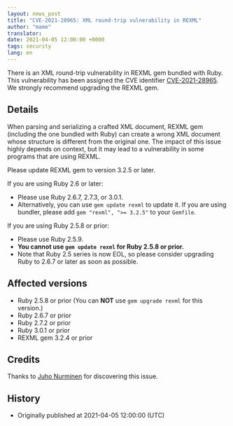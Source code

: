 ```yaml
---
layout: news_post
title: "CVE-2021-28965: XML round-trip vulnerability in REXML"
author: "mame"
translator:
date: 2021-04-05 12:00:00 +0000
tags: security
lang: en
---
```


There is an XML round-trip vulnerability in REXML gem bundled with Ruby. This vulnerability has been assigned the CVE identifier [CVE-2021-28965](https://cve.mitre.org/cgi-bin/cvename.cgi?name=CVE-2021-28965). We strongly recommend upgrading the REXML gem.

## Details

When parsing and serializing a crafted XML document, REXML gem (including the one bundled with Ruby) can create a wrong XML document whose structure is different from the original one. The impact of this issue highly depends on context, but it may lead to a vulnerability in some programs that are using REXML.

Please update REXML gem to version 3.2.5 or later.

If you are using Ruby 2.6 or later:

* Please use Ruby 2.6.7, 2.7.3, or 3.0.1.
* Alternatively, you can use `gem update rexml` to update it. If you are using bundler, please add `gem "rexml", ">= 3.2.5"` to your `Gemfile`.

If you are using Ruby 2.5.8 or prior:

* Please use Ruby 2.5.9.
* <strong>You cannot use `gem update rexml` for Ruby 2.5.8 or prior.</strong>
* Note that Ruby 2.5 series is now EOL, so please consider upgrading Ruby to 2.6.7 or later as soon as possible.

## Affected versions

* Ruby 2.5.8 or prior (You can <strong>NOT</strong> use `gem upgrade rexml` for this version.)
* Ruby 2.6.7 or prior
* Ruby 2.7.2 or prior
* Ruby 3.0.1 or prior
* REXML gem 3.2.4 or prior

## Credits

Thanks to [Juho Nurminen](https://hackerone.com/jupenur) for discovering this issue.

## History

* Originally published at 2021-04-05 12:00:00 (UTC)
